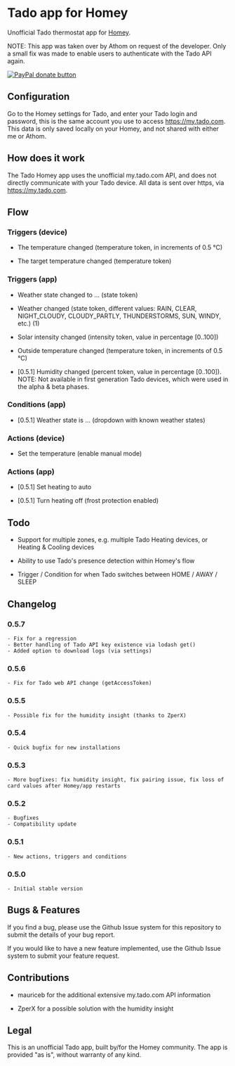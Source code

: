 # Tado app for Homey

Unofficial Tado thermostat app for <a href="http://www.athom.nl">Homey</a>.

NOTE: This app was taken over by Athom on request of the developer. Only a small fix was made to enable users to authenticate with the Tado API again.

<span class="badge-paypal"><a href="https://www.paypal.com/cgi-bin/webscr?cmd=_s-xclick&hosted_button_id=9JKAQMYRN36EE" title="Donate to this project using Paypal"><img src="https://img.shields.io/badge/paypal-donate-blue.svg" alt="PayPal donate button" /></a></span>

## Configuration

Go to the Homey settings for Tado, and enter your Tado login and password, this is the same account you use to access https://my.tado.com. This data is only saved locally on your Homey, and not shared with either me or Athom.


## How does it work

The Tado Homey app uses the unofficial my.tado.com API, and does not directly communicate with your Tado device. All data is sent over https, via https://my.tado.com.


## Flow

### Triggers (device)

- The temperature changed (temperature token, in increments of 0.5 °C)

- The target temperature changed (temperature token)


### Triggers (app)

- Weather state changed to ... (state token)

- Weather changed (state token, different values: RAIN, CLEAR, NIGHT_CLOUDY, CLOUDY_PARTLY, THUNDERSTORMS, SUN, WINDY, etc.) (1)

- Solar intensity changed (intensity token, value in percentage [0..100])

- Outside temperature changed (temperature token, in increments of 0.5 °C)

- [0.5.1] Humidity changed (percent token, value in percentage [0..100]). NOTE: Not available in first generation Tado devices, which were used in the alpha & beta phases.


### Conditions (app)

- [0.5.1] Weather state is ... (dropdown with known weather states)


### Actions (device)

- Set the temperature (enable manual mode)


### Actions (app)

- [0.5.1] Set heating to auto

- [0.5.1] Turn heating off (frost protection enabled)


## Todo

- Support for multiple zones, e.g. multiple Tado Heating devices, or Heating & Cooling devices

- Ability to use Tado's presence detection within Homey's flow

- Trigger / Condition for when Tado switches between HOME / AWAY / SLEEP


## Changelog

### 0.5.7 
    - Fix for a regression
    - Better handling of Tado API key existence via lodash get()
    - Added option to download logs (via settings)

### 0.5.6 
    - Fix for Tado web API change (getAccessToken)

### 0.5.5 
    - Possible fix for the humidity insight (thanks to ZperX)

### 0.5.4 
    - Quick bugfix for new installations

### 0.5.3 
    - More bugfixes: fix humidity insight, fix pairing issue, fix loss of card values after Homey/app restarts

### 0.5.2 
    - Bugfixes
    - Compatibility update

### 0.5.1 
    - New actions, triggers and conditions

### 0.5.0 
    - Initial stable version


## Bugs & Features

If you find a bug, please use the Github Issue system for this repository to submit the details of your bug report.

If you would like to have a new feature implemented, use the Github Issue system to submit your feature request.

## Contributions

- mauriceb for the additional extensive my.tado.com API information

- ZperX for a possible solution with the humidity insight


## Legal

This is an unofficial Tado app, built by/for the Homey community. The app is provided "as is", without warranty of any kind.



